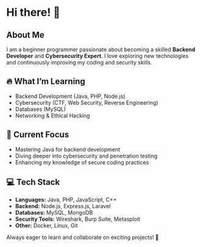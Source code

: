 # Hi there! 👋

## About Me
I am a beginner programmer passionate about becoming a skilled **Backend Developer** and **Cybersecurity Expert**. I love exploring new technologies and continuously improving my coding and security skills.

## 🔥 What I’m Learning
- Backend Development (Java, PHP, Node.js)
- Cybersecurity (CTF, Web Security, Reverse Engineering)
- Databases (MySQL)
- Networking & Ethical Hacking

## 🚀 Current Focus
- Mastering Java for backend development
- Diving deeper into cybersecurity and penetration testing
- Enhancing my knowledge of secure coding practices

## 💻 Tech Stack
- **Languages:** Java, PHP, JavaScript, C++
- **Backend:** Node.js, Express.js, Laravel
- **Databases:** MySQL, MongoDB
- **Security Tools:** Wireshark, Burp Suite, Metasploit
- **Other:** Docker, Linux, Git

Always eager to learn and collaborate on exciting projects! 🚀

